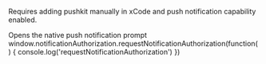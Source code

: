 Requires adding pushkit manually in xCode and push notification capability enabled.

Opens the native push notification prompt
window.notificationAuthorization.requestNotificationAuthorization(function() {
       console.log('requestNotificationAuthorization')
     })

